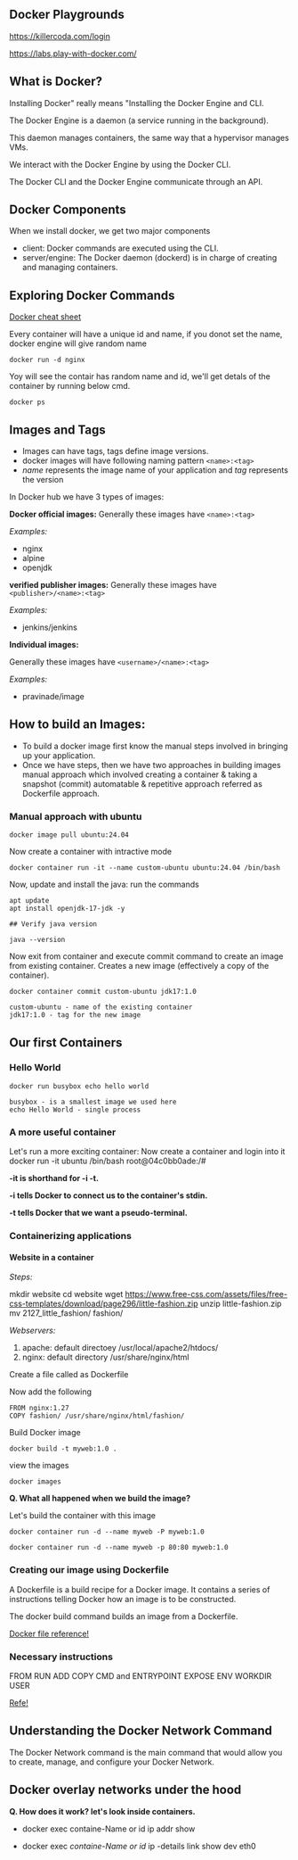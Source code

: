 ## Docker Playgrounds
https://killercoda.com/login

https://labs.play-with-docker.com/


## What is Docker?
Installing Docker" really means "Installing the Docker Engine and CLI.

The Docker Engine is a daemon (a service running in the background).

This daemon manages containers, the same way that a hypervisor manages VMs.

We interact with the Docker Engine by using the Docker CLI.

The Docker CLI and the Docker Engine communicate through an API.

## Docker Components

When we install docker, we get two major components
- client: Docker commands are executed using the CLI.
- server/engine: The Docker daemon (dockerd) is in charge of creating and managing containers.

## Exploring Docker Commands

[Docker cheat sheet](https://dockerlabs.collabnix.com/docker/cheatsheet/)

Every container will have a unique id and name, if you donot set the name, docker engine will give random name

    docker run -d nginx

Yoy will see the contair has random name and id, we'll get detals of the container by running below cmd.

    docker ps


## Images and Tags
- Images can have tags, tags define image versions.
- docker images will have following naming pattern `<name>:<tag>`
- *name* represents the image name of your application and *tag* represents the version

In Docker hub we have 3 types of images:

**Docker official images:**
Generally these images have `<name>:<tag>`

*Examples:*

- nginx
- alpine
- openjdk

**verified publisher images:**
Generally these images have` <publisher>/<name>:<tag>`

*Examples:*
- jenkins/jenkins

**Individual images:**

Generally these images have `<username>/<name>:<tag>`

*Examples:*

- pravinade/image

## How to build an Images:

- To build a docker image first know the manual steps involved in bringing up your application.
- Once we have steps, then we have two approaches in building images
manual approach which involved creating a container & taking a snapshot (commit)
automatable & repetitive approach referred as Dockerfile approach.

### Manual approach with ubuntu

    docker image pull ubuntu:24.04

Now create a container with intractive mode

    docker container run -it --name custom-ubuntu ubuntu:24.04 /bin/bash

Now, update and install the java: run the commands

    apt update
    apt install openjdk-17-jdk -y

    ## Verify java version

    java --version

Now exit from container and execute commit command to create an image from existing container. Creates a new image (effectively a copy of the container).

    docker container commit custom-ubuntu jdk17:1.0

    custom-ubuntu - name of the existing container
    jdk17:1.0 - tag for the new image


## Our first Containers
### Hello World
    docker run busybox echo hello world

    busybox - is a smallest image we used here
    echo Hello World - single process

### A more useful container

Let's run a more exciting container: Now create a container and login into it
    docker run -it ubuntu /bin/bash
    root@04c0bb0ade:/#

**-it is shorthand for -i -t.**

**-i tells Docker to connect us to the container's stdin.**

**-t tells Docker that we want a pseudo-terminal.**

### Containerizing applications

#### Website in a container

*Steps:*

mkdir website
cd website
wget https://www.free-css.com/assets/files/free-css-templates/download/page296/little-fashion.zip
unzip little-fashion.zip
mv 2127_little_fashion/ fashion/

*Webservers:*

1. apache: default directoey /usr/local/apache2/htdocs/
2. nginx: default directory /usr/share/nginx/html

Create a file called as Dockerfile

Now add the following

    FROM nginx:1.27
    COPY fashion/ /usr/share/nginx/html/fashion/

Build Docker image

    docker build -t myweb:1.0 .

view the images

    docker images

**Q. What all happened when we build the image?**


Let's build the container with this image

    docker container run -d --name myweb -P myweb:1.0
    
    docker container run -d --name myweb -p 80:80 myweb:1.0

### Creating our image using Dockerfile

A Dockerfile is a build recipe for a Docker image. It contains a series of instructions telling Docker 
how an image is to be constructed.

The docker build command builds an image from a Dockerfile.

[Docker file reference!](https://docs.docker.com/reference/dockerfile/)

### Necessary instructions

FROM
RUN
ADD
COPY
CMD and ENTRYPOINT
EXPOSE
ENV
WORKDIR
USER

[Refe!](https://docs.docker.com/reference/dockerfile/#from)

## Understanding the Docker Network Command
The Docker Network command is the main command that would allow you to create, manage, and configure your Docker Network. 

## Docker overlay networks under the hood

**Q. How does it work? let's look inside containers.**
- docker exec containe-Name or id ip addr show

- docker exec *containe-Name or id* ip -details link show dev eth0






